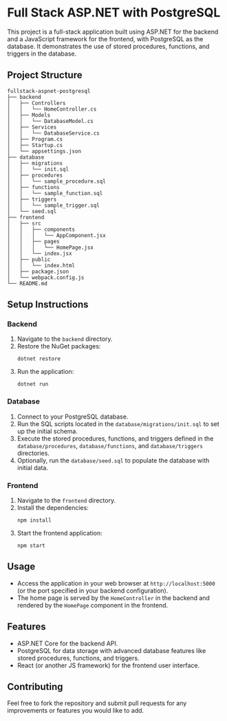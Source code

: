 # Full Stack ASP.NET with PostgreSQL

This project is a full-stack application built using ASP.NET for the backend and a JavaScript framework for the frontend, with PostgreSQL as the database. It demonstrates the use of stored procedures, functions, and triggers in the database.

## Project Structure

```
fullstack-aspnet-postgresql
├── backend
│   ├── Controllers
│   │   └── HomeController.cs
│   ├── Models
│   │   └── DatabaseModel.cs
│   ├── Services
│   │   └── DatabaseService.cs
│   ├── Program.cs
│   ├── Startup.cs
│   └── appsettings.json
├── database
│   ├── migrations
│   │   └── init.sql
│   ├── procedures
│   │   └── sample_procedure.sql
│   ├── functions
│   │   └── sample_function.sql
│   ├── triggers
│   │   └── sample_trigger.sql
│   └── seed.sql
├── frontend
│   ├── src
│   │   ├── components
│   │   │   └── AppComponent.jsx
│   │   ├── pages
│   │   │   └── HomePage.jsx
│   │   └── index.jsx
│   ├── public
│   │   └── index.html
│   ├── package.json
│   └── webpack.config.js
└── README.md
```

## Setup Instructions

### Backend

1. Navigate to the `backend` directory.
2. Restore the NuGet packages:
   ```
   dotnet restore
   ```
3. Run the application:
   ```
   dotnet run
   ```

### Database

1. Connect to your PostgreSQL database.
2. Run the SQL scripts located in the `database/migrations/init.sql` to set up the initial schema.
3. Execute the stored procedures, functions, and triggers defined in the `database/procedures`, `database/functions`, and `database/triggers` directories.
4. Optionally, run the `database/seed.sql` to populate the database with initial data.

### Frontend

1. Navigate to the `frontend` directory.
2. Install the dependencies:
   ```
   npm install
   ```
3. Start the frontend application:
   ```
   npm start
   ```

## Usage

- Access the application in your web browser at `http://localhost:5000` (or the port specified in your backend configuration).
- The home page is served by the `HomeController` in the backend and rendered by the `HomePage` component in the frontend.

## Features

- ASP.NET Core for the backend API.
- PostgreSQL for data storage with advanced database features like stored procedures, functions, and triggers.
- React (or another JS framework) for the frontend user interface.

## Contributing

Feel free to fork the repository and submit pull requests for any improvements or features you would like to add.